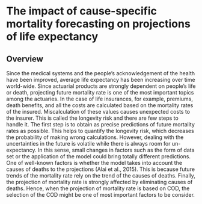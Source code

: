 # The impact of cause-specific mortality forecasting on projections of life expectancy
## Overview
  Since the medical systems and the people’s acknowledgement of the health have been improved,
average life expectancy has been increasing over time world-wide. Since actuarial products are strongly dependent
on people’s life or death, projecting future mortality rate is one of the most important topics
among the actuaries. In the case of life insurances, for example, premiums, death benefits, and
all the costs are calculated based on the mortality rates of the insured. Miscalculation of these
values causes unexpected costs to the insurer. This is called the longevity risk and there are few
steps to handle it. The first step is to obtain as precise predictions of future mortality rates as
possible. This helps to quantify the longevity risk, which decreases the probability of making
wrong calculations.
However, dealing with the uncertainties in the future is volatile while there is always room
for un-expectancy. In this sense, small changes in factors such as the form of data set or the
application of the model could bring totally different predictions. One of well-known factors is
whether the model takes into account the causes of deaths to the projections (Alai et al., 2015).
This is because future trends of the mortality rate rely on the trend of the causes of deaths.
Finally, the projection of mortality rate is strongly affected by eliminating
causes of deaths. Hence, when the projection of mortality rate is based on COD, the selection
of the COD might be one of most important factors to be consider.
